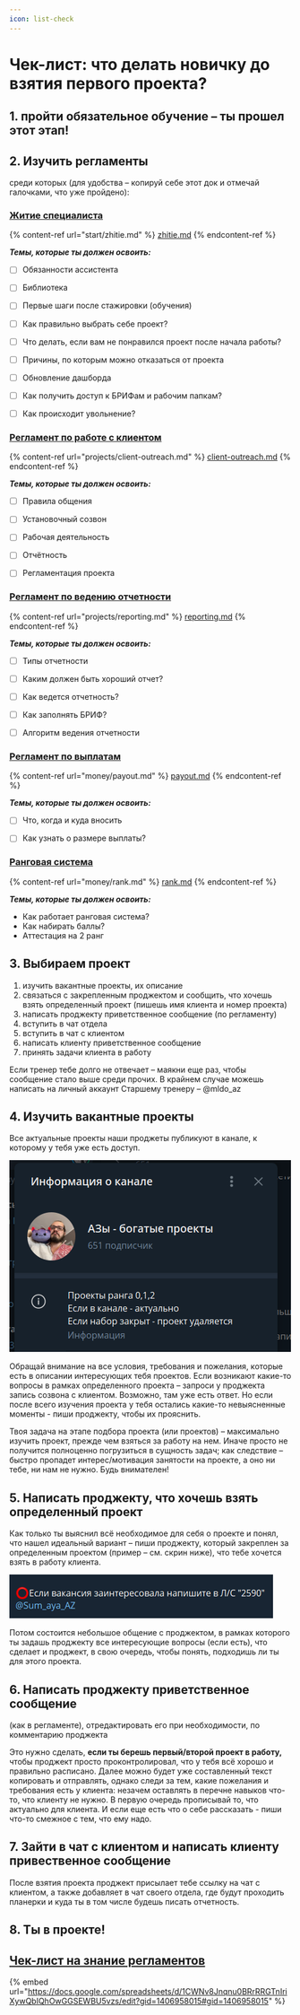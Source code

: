 ```yaml
---
icon: list-check
---
```


# Чек-лист: что делать новичку до взятия первого проекта?

## 1. **пройти обязательное обучение** – ты прошел этот этап!

## 2. И**зучить регламенты**

среди которых (для удобства – копируй себе этот док и отмечай галочками, что уже пройдено):



### [Житие специалиста](https://docs.google.com/document/d/1xIjl2ciRkVxrUwg0IRJi5jxZXE31RMpDfgG_eqt-Rwg/edit?usp=sharing)

{% content-ref url="start/zhitie.md" %}
[zhitie.md](start/zhitie.md)
{% endcontent-ref %}

_**Темы, которые ты должен освоить:**_

* [ ] Обязанности ассистента
* [ ] Библиотека
* [ ] Первые шаги после стажировки (обучения)
* [ ] Как правильно выбрать себе проект?
* [ ] Что делать, если вам не понравился проект после начала работы?
* [ ] Причины, по которым можно отказаться от проекта
* [ ] Обновление дашборда
* [ ] Как получить доступ к БРИФам и рабочим папкам?
* [ ] Как происходит увольнение?



### [Регламент по работе с клиентом](https://docs.google.com/document/d/16bMOsx2ajh8PuYD8p2jP03DMYJObBrIYsvQO72OaB1k/edit?usp=sharing)

{% content-ref url="projects/client-outreach.md" %}
[client-outreach.md](projects/client-outreach.md)
{% endcontent-ref %}

_**Темы, которые ты должен освоить:**_

* [ ] Правила общения
* [ ] Установочный созвон
* [ ] Рабочая деятельность
* [ ] Отчётность
* [ ] Регламентация проекта



### [Регламент по ведению отчетности](https://docs.google.com/document/d/1LcLGeVPrrD675z97xMVU4F4xBRSjsf9IxQiDuaMR9AY/edit#heading=h.r3qvq7mcpj2q)

{% content-ref url="projects/reporting.md" %}
[reporting.md](projects/reporting.md)
{% endcontent-ref %}

_**Темы, которые ты должен освоить:**_

* [ ] Типы отчетности
* [ ] Каким должен быть хороший отчет?
* [ ] Как ведется отчетность?
* [ ] Как заполнять БРИФ?
* [ ] Алгоритм ведения отчетности



### [Регламент по выплатам](https://docs.google.com/document/d/1fWfZH27Xv0j4dYuXXnlu9vP_MtJGNSUSUnXDZL0xV10/edit#heading=h.l112lwq7atby)

{% content-ref url="money/payout.md" %}
[payout.md](money/payout.md)
{% endcontent-ref %}

_**Темы, которые ты должен освоить:**_

* [ ] Что, когда и куда вносить
* [ ] Как узнать о размере выплаты?



### [Ранговая система](https://docs.google.com/document/d/1tRnBhonK6-UjnbXpSTv_SoQnrqXlWjP246R6YV8FHYA/edit#heading=h.plux002ttqs4)

{% content-ref url="money/rank.md" %}
[rank.md](money/rank.md)
{% endcontent-ref %}

_**Темы, которые ты должен освоить:**_

* Как работает ранговая система?
* Как набирать баллы?
* Аттестация на 2 ранг



## **3. Выбираем проект**

1. изучить вакантные проекты, их описание
2. связаться с закрепленным проджектом и сообщить, что хочешь взять определенный проект (пишешь имя клиента и номер проекта)
3. написать проджекту приветственное сообщение (по регламенту)
4. вступить в чат отдела
5. вступить в чат с клиентом
6. написать клиенту приветственное сообщение
7. принять задачи клиента в работу

Если тренер тебе долго не отвечает – маякни еще раз, чтобы сообщение стало выше среди прочих. В крайнем случае можешь написать на личный аккаунт Старшему тренеру – @mldo\_az

## 4. И**зучить вакантные проекты**

Все актуальные проекты наши проджеты публикуют в канале, к которому у тебя уже есть доступ.

![](.gitbook/assets/0.png)

Обращай внимание на все условия, требования и пожелания, которые есть в описании интересующих тебя проектов. Если возникают какие-то вопросы в рамках определенного проекта – запроси у проджекта запись созвона с клиентом. Возможно, там уже есть ответ. Но если после всего изучения проекта у тебя остались какие-то невыясненные моменты - пиши проджекту, чтобы их прояснить.

Твоя задача на этапе подбора проекта (или проектов) – максимально изучить проект, прежде чем взяться за работу на нем. Иначе просто не получится полноценно погрузиться в сущность задач; как следствие – быстро пропадет интерес/мотивация занятости на проекте, а оно ни тебе, ни нам не нужно. Будь внимателен!

## **5. Написать проджекту, что хочешь взять определенный проект**

Как только ты выяснил всё необходимое для себя о проекте и понял, что нашел идеальный вариант – пиши проджекту, который закреплен за определенным проектом (пример – см. скрин ниже), что тебе хочется взять в работу клиента.

![](.gitbook/assets/1.png)

Потом состоится небольшое общение с проджектом, в рамках которого ты задашь проджекту все интересующие вопросы (если есть), что сделает и проджект, в свою очередь, чтобы понять, подходишь ли ты для этого проекта.

## 6. Н**аписать проджекту приветственное сообщение**&#x20;

(как в регламенте), отредактировать его при необходимости, по комментарию проджекта

Это нужно сделать, **если ты берешь первый/второй проект в работу,** чтобы проджект просто проконтролировал, что у тебя всё хорошо и правильно расписано. Далее можно будет уже составленный текст копировать и отправлять, однако следи за тем, какие пожелания и требования есть у клиента: незачем оставлять в перечне навыков что-то, что клиенту не нужно. В первую очередь прописывай то, что актуально для клиента. И если еще есть что о себе рассказать - пиши что-то смежное с тем, что ему надо.

## 7. З**айти в чат с клиентом и написать клиенту привественное сообщение**

После взятия проекта проджект присылает тебе ссылку на чат с клиентом, а также добавляет в чат своего отдела, где будут проходить планерки и куда ты в том числе будешь писать отчетность.

## 8. **Ты в проекте!**



## [Чек-лист на знание регламентов](https://docs.google.com/spreadsheets/d/1CWNv8Jnqnu0BRrRRGTnIriXywQbIQhOwGGSEWBU5vzs/edit#gid=431025024)

{% embed url="https://docs.google.com/spreadsheets/d/1CWNv8Jnqnu0BRrRRGTnIriXywQbIQhOwGGSEWBU5vzs/edit?gid=1406958015#gid=1406958015" %}


